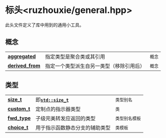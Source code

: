# 标头<ruzhouxie/general.hpp>
此头文件定义了库中用到的通用小工具。

## 概念
||||
|-|-|-|
|[**aggregated**](../utility/aggregated.md)| 指定类型是聚合类或其引用 | `概念` |
|[**derived_from**](../utility/derived_from.md)| 指定一个类型派生自另一类型（移除引用后） | `概念` |
## 类型
||||
|-|-|-|
|[**size_t**](../utility/size_t.md)| 即[**`std::size_t`**]() | `类型别名` |
|[**custom_t**](../utility/custom_t.md)| 定制点的指示器类型 | `类` |
|[**fwd_type**](../utility/fwd_type.md)| 子级完美转发应返回的类型 | `类型别名模板` |
|[**choice_t**](../utility/choice_t.md)| 用于指示函数静态分支的辅助类型 | `类模板` |

